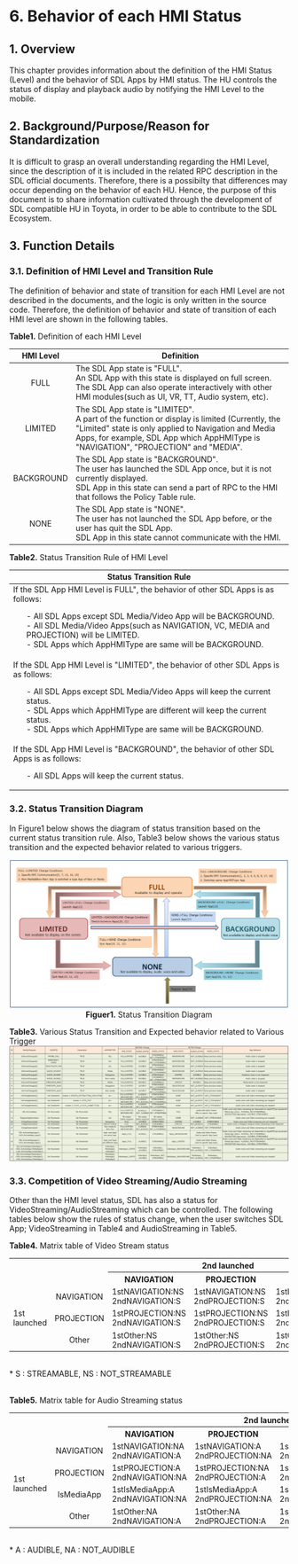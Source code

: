 # 6. Behavior of each HMI Status

## 1. Overview
This chapter provides information about the definition of the HMI Status (Level) and the behavior of SDL Apps by HMI status.
The HU controls the status of display and playback audio by notifying the HMI Level to the mobile.

## 2. Background/Purpose/Reason for Standardization
It is difficult to grasp an overall understanding regarding the HMI Level, since the description of it is included in the related RPC description in the SDL official documents.
Therefore, there is a possibilty that differences may occur depending on the behavior of each HU.
Hence, the purpose of this document is to share information cultivated through the development of SDL compatible HU in Toyota, in order to be able to contribute to the SDL Ecosystem.

## 3. Function Details
### 3.1. Definition of HMI Level and Transition Rule
The definition of behavior and state of transition for each HMI Level are not described in the documents, and the logic is only written in the source code.
Therefore, the definition of behavior and state of transition of each HMI level are shown in the following tables.

**Table1.** Definition of each HMI Level

|<div align="center"> HMI Level </div>|<div align="center"> Definition </div>|
|:---:|:---|
| FULL | The SDL App state is "FULL".<br>An SDL App with this state is displayed on full screen.<br>The SDL App can also operate interactively with other HMI modules(such as UI, VR, TT, Audio system, etc). |
| LIMITED | The SDL App state is "LIMITED".<br>A part of the function or display is limited (Currently, the "Limited" state is only applied to Navigation and Media Apps, for example, SDL App which AppHMIType is "NAVIGATION", "PROJECTION" and "MEDIA". |
| BACKGROUND | The SDL App state is "BACKGROUND".<br>The user has launched the SDL App once, but it is not currently displayed.<br>SDL App in this state can send a part of RPC to the HMI that follows the Policy Table rule. |
| NONE | The SDL App state is "NONE".<br>The user has not launched the SDL App before, or the user has quit the SDL App.<br>SDL App in this state cannot communicate with the HMI. |

**Table2.** Status Transition Rule of HMI Level

|<div align="center"> Status Transition Rule </div>|
|:---|
| If the SDL App HMI Level is FULL", the behavior of other SDL Apps is as follows:<ol>- All SDL Apps except SDL Media/Video App will be BACKGROUND.<br>- All SDL Media/Video Apps(such as NAVIGATION, VC, MEDIA and PROJECTION) will be LIMITED.<br>- SDL Apps which AppHMIType are same will be BACKGROUND.</ol> |
| If the SDL App HMI Level is "LIMITED", the behavior of other SDL Apps is as follows:<ol>- All SDL Apps except SDL Media/Video Apps will keep the current status.<br>- SDL Apps which AppHMIType are different will keep the current status.<br>- SDL Apps which AppHMIType are same will be BACKGROUND.</ol> |
| If the SDL App HMI Level is "BACKGROUND", the behavior of other SDL Apps is as follows:<ol>- All SDL Apps will keep the current status.</ol> |

### 3.2. Status Transition Diagram
In Figure1 below shows the diagram of status transition based on the current status transition rule.
Also, Table3 below shows the various status transition and the expected behavior related to various triggers.

<div align="center">

![figuer1_status_transition_diagram.png](./assets/figuer1_status_transition_diagram.png)
**Figuer1.** Status Transition Diagram
</div>

**Table3.** Various Status Transition and Expected behavior related to Various Trigger
![table3_various_status_transition_and_expected_behavior_related_to_various_trigger.png](./assets/table3_various_status_transition_and_expected_behavior_related_to_various_trigger.png)

###  3.3. Competition of Video Streaming/Audio Streaming
Other than the HMI level status, SDL has also a status for VideoStreaming/AudioStreaming which can be controlled.
The following tables below show the rules of status change, when the user switches SDL App; VideoStreaming in Table4 and AudioStreaming in Table5.

**Table4.** Matrix table of Video Stream status

<table>
  <tr>
    <th colspan="2" rowspan="2">  </th>
    <th align="center" colspan="3"> 2nd launched </th>
  </tr>
  <tr>
    <th align="center"> NAVIGATION </th>
    <th align="center"> PROJECTION </th>
    <th align="center"> Other </th>
  </tr>
  <tr>
    <td align="left" rowspan="3"> 1st <br>launched</td>
    <td align="center"> NAVIGATION </td>
    <td align="left"> 1stNAVIGATION:NS<br>2ndNAVIGATION:S </td>
    <td align="left"> 1stNAVIGATION:NS<br>2ndPROJECTION:S </td>
    <td align="left"> 1stNAVIGATION:S<br>2ndOther:NS </td>
  </tr>
  <tr>
    <td align="center"> PROJECTION </td>
    <td align="left"> 1stPROJECTION:NS<br>2ndNAVIGATION:S </td>
    <td align="left"> 1stPROJECTION:NS<br>2ndPROJECTION:S </td>
    <td align="left"> 1stPROJECTION:S<br>2ndOther:NS </td>
  </tr>
  <tr>
    <td align="center"> Other </td>
    <td align="left"> 1stOther:NS<br>2ndNAVIGATION:S </td>
    <td align="left"> 1stOther:NS<br>2ndPROJECTION:S </td>
    <td align="left"> 1stOther:NS<br>2ndOther:S </td>
  </tr>
</table>
<br>
* S : STREAMABLE, NS : NOT_STREAMABLE<br><br>

**Table5.** Matrix table for Audio Streaming status

<table>
  <tr>
    <th colspan="2" rowspan="2">  </th>
    <th align="center" colspan="4"> 2nd launched </th>
  </tr>
  <tr>
    <th align="center"> NAVIGATION </th>
    <th align="center"> PROJECTION </th>
    <th align="center"> IsMediaApp </th>
    <th align="center"> Other </th>
  </tr>
  <tr>
    <td align="left" rowspan="4"> 1st <br>launched</td>
    <td align="center"> NAVIGATION </td>
    <td align="left"> 1stNAVIGATION:NA<br>2ndNAVIGATION:A </td>
    <td align="left"> 1stNAVIGATION:A<br>2ndPROJECTION:NA </td>
    <td align="left"> 1stNAVIGATION:A<br>2ndIsMediaApp:NA </td>
    <td align="left"> 1stNAVIGATION:A<br>2ndOther:NA </td>
  </tr>
  <tr>
    <td align="center"> PROJECTION </td>
    <td align="left"> 1stPROJECTION:A<br>2ndNAVIGATION:NA </td>
    <td align="left"> 1stPROJECTION:NA<br>2ndPROJECTION:A </td>
    <td align="left"> 1stPROJECTION:A<br>2ndIsMediaApp:NA </td>
    <td align="left"> 1stPROJECTION:A<br>2ndOther:NA </td>
  </tr>
  <tr>
    <td align="center"> IsMediaApp </td>
    <td align="left"> 1stIsMediaApp:A<br>2ndNAVIGATION:NA </td>
    <td align="left"> 1stIsMediaApp:A<br>2ndPROJECTION:NA </td>
    <td align="left"> 1stIsMediaApp:NA<br>2ndIsMediaApp:A </td>
    <td align="left"> 1stIsMediaApp:A<br>2ndOther:NA </td>
  </tr>
  <tr>
    <td align="center"> Other </td>
    <td align="left"> 1stOther:NA<br>2ndNAVIGATION:A </td>
    <td align="left"> 1stOther:NA<br>2ndPROJECTION:A </td>
    <td align="left"> 1stOther:NA<br>2ndIsMediaApp:A </td>
    <td align="left"> 1stOther:NA<br>2ndOther:A </td>
  </tr>
</table>
<br>
* A : AUDIBLE, NA : NOT_AUDIBLE
